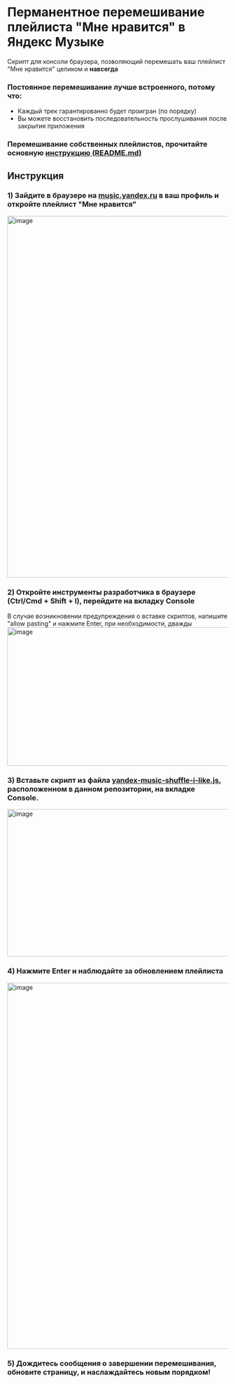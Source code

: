 # Перманентное перемешивание плейлиста "Мне нравится" в Яндекс Музыке
Скрипт для консоли браузера, позволяющий перемешать ваш плейлист "Мне нравится" целиком и **навсегда**

### Постоянное перемешивание лучше встроенного, потому что:
- Каждый трек гарантированно будет проигран (по порядку)
- Вы можете восстановить последовательность прослушивания после закрытия приложения

### Перемешивание собственных плейлистов, прочитайте основную [инструкцию (README.md)](./README.md)

## Инструкция

### 1) Зайдите в браузере на [music.yandex.ru](https://music.yandex.ru) в ваш профиль и откройте плейлист "Мне нравится"
<img width="1787" height="825" alt="image" src="https://github.com/user-attachments/assets/f495ea36-70b8-4d35-a54a-67d341d92d14" />

### 2) Откройте инструменты разработчика в браузере (Ctrl/Cmd + Shift + I), перейдите на вкладку Console
В случае возникновении предупреждения о вставке скриптов, напишите "allow pasting" и нажмите Enter, при необходимости, дважды
<img width="1275" height="316" alt="image" src="https://github.com/user-attachments/assets/8422b424-6c20-4faa-a9a0-90dba4616fb7" />

### 3) Вставьте скрипт из файла [yandex-music-shuffle-i-like.js](./yandex-music-shuffle-i-like.js), расположенном в данном репозитории, на вкладке Console.
<img width="855" height="336" alt="image" src="https://github.com/user-attachments/assets/3e73e03e-44ac-4ced-9219-ec4db85f2e73" />

### 4) Нажмите Enter и наблюдайте за обновлением плейлиста
<img width="1560" height="835" alt="image" src="https://github.com/user-attachments/assets/61b19388-838d-401d-84cd-c5c447180fee" />

### 5) Дождитесь сообщения о завершении перемешивания, обновите страницу, и наслаждайтесь новым порядком!
